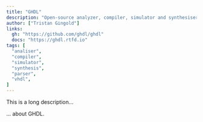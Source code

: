```yaml
---
title: "GHDL"
description: "Open-source analyzer, compiler, simulator and synthesiser for VHDL"
author: ["Tristan Gingold"]
links:
  gh: "https://github.com/ghdl/ghdl"
  docs: "https://ghdl.rtfd.io"
tags: [
  "analiser",
  "compiler",
  "simulator",
  "synthesis",
  "parser",
  "vhdl",
]
---
```


This is a long description...
<!--more-->
... about GHDL.
